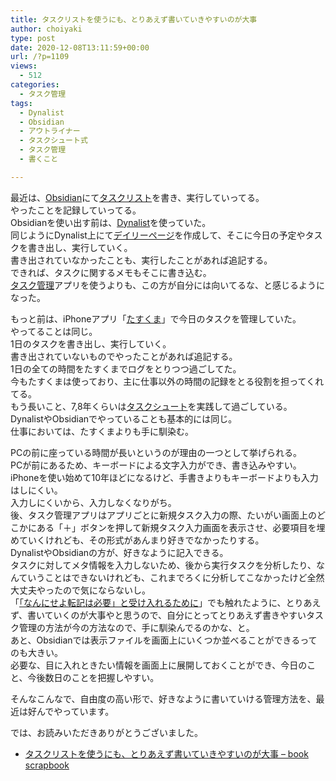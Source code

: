 ```yaml
---
title: タスクリストを使うにも、とりあえず書いていきやすいのが大事
author: choiyaki
type: post
date: 2020-12-08T13:11:59+00:00
url: /?p=1109
views:
  - 512
categories:
  - タスク管理
tags:
  - Dynalist
  - Obsidian
  - アウトライナー
  - タスクシュート式
  - タスク管理
  - 書くこと

---
```

最近は、[Obsidian][1]にて[タスクリスト][2]を書き、実行していってる。  
やったことを記録していってる。  
Obsidianを使い出す前は、[Dynalist][3]を使っていた。  
同じようにDynalist上にて[デイリーページ][4]を作成して、そこに今日の予定やタスクを書き出し、実行していく。  
書き出されていなかったことも、実行したことがあれば追記する。  
できれば、タスクに関するメモもそこに書き込む。  
[タスク管理][5]アプリを使うよりも、この方が自分には向いてるな、と感じるようになった。

もっと前は、iPhoneアプリ「[たすくま][6]」で今日のタスクを管理していた。  
やってることは同じ。  
1日のタスクを書き出し、実行していく。  
書き出されていないものでやったことがあれば追記する。  
1日の全ての時間をたすくまでログをとりつつ過ごしてた。  
今もたすくまは使っており、主に仕事以外の時間の記録をとる役割を担ってくれてる。  
もう長いこと、7,8年くらいは[タスクシュート][7]を実践して過ごしている。  
DynalistやObsidianでやっていることも基本的には同じ。  
仕事においては、たすくまよりも手に馴染む。

PCの前に座っている時間が長いというのが理由の一つとして挙げられる。  
PCが前にあるため、キーボードによる文字入力ができ、書き込みやすい。  
iPhoneを使い始めて10年ほどになるけど、手書きよりもキーボードよりも入力はしにくい。  
入力しにくいから、入力しなくなりがち。  
後、タスク管理アプリはアプリごとに新規タスク入力の際、たいがい画面上のどこかにある「＋」ボタンを押して新規タスク入力画面を表示させ、必要項目を埋めていくけれども、その形式があんまり好きでなかったりする。  
DynalistやObsidianの方が、好きなように記入できる。  
タスクに対してメタ情報を入力しないため、後から実行タスクを分析したり、なんていうことはできないけれども、これまでろくに分析してこなかったけど全然大丈夫やったので気にならないし。  
「[「なんにせよ転記は必要」と受け入れるために][8]」でも触れたように、とりあえず、書いていくのが大事やと思うので、自分にとってとりあえず書きやすいタスク管理の方法が今の方法なので、手に馴染んでるのかな、と。  
あと、Obsidianでは表示ファイルを画面上にいくつか並べることができるってのも大きい。  
必要な、目に入れときたい情報を画面上に展開しておくことができ、今日のこと、今後数日のことを把握しやすい。

そんなこんなで、自由度の高い形で、好きなように書いていける管理方法を、最近は好んでやっています。

では、お読みいただきありがとうございました。

  * [タスクリストを使うにも、とりあえず書いていきやすいのが大事 &#8211; book scrapbook][9]

 [1]: https://scrapbox.io/choiyaki-hondana/Obsidian
 [2]: https://scrapbox.io/choiyaki-hondana/%E3%82%BF%E3%82%B9%E3%82%AF%E3%83%AA%E3%82%B9%E3%83%88
 [3]: https://scrapbox.io/choiyaki-hondana/Dynalist
 [4]: https://scrapbox.io/choiyaki-hondana/%E3%83%87%E3%82%A4%E3%83%AA%E3%83%BC%E3%83%9A%E3%83%BC%E3%82%B8
 [5]: https://scrapbox.io/choiyaki-hondana/%E3%82%BF%E3%82%B9%E3%82%AF%E7%AE%A1%E7%90%86
 [6]: https://scrapbox.io/choiyaki-hondana/%E3%81%9F%E3%81%99%E3%81%8F%E3%81%BE
 [7]: https://scrapbox.io/choiyaki-hondana/%E3%82%BF%E3%82%B9%E3%82%AF%E3%82%B7%E3%83%A5%E3%83%BC%E3%83%88
 [8]: https://scrapbox.io/choiyaki-hondana/%E3%80%8C%E3%81%AA%E3%82%93%E3%81%AB%E3%81%9B%E3%82%88%E8%BB%A2%E8%A8%98%E3%81%AF%E5%BF%85%E8%A6%81%E3%80%8D%E3%81%A8%E5%8F%97%E3%81%91%E5%85%A5%E3%82%8C%E3%82%8B%E3%81%9F%E3%82%81%E3%81%AB
 [9]: https://scrapbox.io/choiyaki-hondana/%E3%82%BF%E3%82%B9%E3%82%AF%E3%83%AA%E3%82%B9%E3%83%88%E3%82%92%E4%BD%BF%E3%81%86%E3%81%AB%E3%82%82%E3%80%81%E3%81%A8%E3%82%8A%E3%81%82%E3%81%88%E3%81%9A%E6%9B%B8%E3%81%84%E3%81%A6%E3%81%84%E3%81%8D%E3%82%84%E3%81%99%E3%81%84%E3%81%AE%E3%81%8C%E5%A4%A7%E4%BA%8B